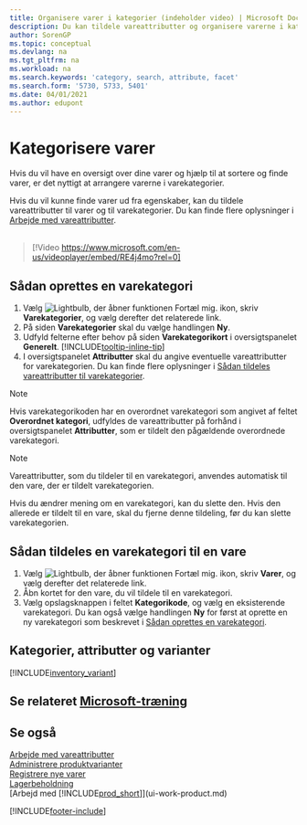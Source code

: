 ```yaml
---
title: Organisere varer i kategorier (indeholder video) | Microsoft Docs
description: Du kan tildele vareattributter og organisere varerne i kategorier for at gøre det nemmere at søge efter og finde varer.
author: SorenGP
ms.topic: conceptual
ms.devlang: na
ms.tgt_pltfrm: na
ms.workload: na
ms.search.keywords: 'category, search, attribute, facet'
ms.search.form: '5730, 5733, 5401'
ms.date: 04/01/2021
ms.author: edupont
---
```

# <a name="categorize-items"></a><a name="categorize-items"></a><a name="categorize-items"></a>Kategorisere varer

Hvis du vil have en oversigt over dine varer og hjælp til at sortere og finde varer, er det nyttigt at arrangere varerne i varekategorier.

Hvis du vil kunne finde varer ud fra egenskaber, kan du tildele vareattributter til varer og til varekategorier. Du kan finde flere oplysninger i [Arbejde med vareattributter](inventory-how-work-item-attributes.md).
<br><br>  

> [!Video https://www.microsoft.com/en-us/videoplayer/embed/RE4j4mo?rel=0]

## <a name="to-create-an-item-category"></a><a name="to-create-an-item-category"></a><a name="to-create-an-item-category"></a>Sådan oprettes en varekategori
1. Vælg ![Lightbulb, der åbner funktionen Fortæl mig.](media/ui-search/search_small.png "Fortæl mig, hvad du vil foretage dig") ikon, skriv **Varekategorier**, og vælg derefter det relaterede link.
2. På siden **Varekategorier** skal du vælge handlingen **Ny**.
3. Udfyld felterne efter behov på siden **Varekategorikort** i oversigtspanelet **Generelt**. [!INCLUDE[tooltip-inline-tip](includes/tooltip-inline-tip_md.md)]
4. I oversigtspanelet **Attributter** skal du angive eventuelle vareattributter for varekategorien. Du kan finde flere oplysninger i [Sådan tildeles vareattributter til varekategorier](inventory-how-work-item-attributes.md#to-assign-item-attributes-to-item-categories).

> [!NOTE]  
> Hvis varekategorikoden har en overordnet varekategori som angivet af feltet **Overordnet kategori**, udfyldes de vareattributter på forhånd i oversigtspanelet **Attributter**, som er tildelt den pågældende overordnede varekategori.

> [!NOTE]  
> Vareattributter, som du tildeler til en varekategori, anvendes automatisk til den vare, der er tildelt varekategorien.

Hvis du ændrer mening om en varekategori, kan du slette den. Hvis den allerede er tildelt til en vare, skal du fjerne denne tildeling, før du kan slette varekategorien.

## <a name="to-assign-an-item-category-to-an-item"></a><a name="to-assign-an-item-category-to-an-item"></a><a name="to-assign-an-item-category-to-an-item"></a>Sådan tildeles en varekategori til en vare

1. Vælg ![Lightbulb, der åbner funktionen Fortæl mig.](media/ui-search/search_small.png "Fortæl mig, hvad du vil foretage dig") ikon, skriv **Varer**, og vælg derefter det relaterede link.
2. Åbn kortet for den vare, du vil tildele til en varekategori.
3. Vælg opslagsknappen i feltet **Kategorikode**, og vælg en eksisterende varekategori. Du kan også vælge handlingen **Ny** for først at oprette en ny varekategori som beskrevet i [Sådan oprettes en varekategori](inventory-how-categorize-items.md#to-create-an-item-category).

## <a name="categories-attributes-and-variants"></a><a name="categories-attributes-and-variants"></a><a name="categories-attributes-and-variants"></a>Kategorier, attributter og varianter

[!INCLUDE[inventory_variant](includes/inventory_variant.md)]

## <a name="see-related-microsoft-training"></a><a name="see-related-microsoft-training"></a><a name="see-related-microsoft-training"></a>Se relateret [Microsoft-træning](/training/modules/trade-master-data-dynamics-365-business-central/)

## <a name="see-also"></a><a name="see-also"></a><a name="see-also"></a>Se også

[Arbejde med vareattributter](inventory-how-work-item-attributes.md)  
[Administrere produktvarianter](inventory-item-variants.md)  
[Registrere nye varer](inventory-how-register-new-items.md)  
[Lagerbeholdning](inventory-manage-inventory.md)  
[Arbejd med [!INCLUDE[prod_short](includes/prod_short.md)]](ui-work-product.md)


[!INCLUDE[footer-include](includes/footer-banner.md)]
